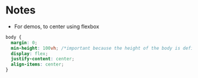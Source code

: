 # Notes

- For demos, to center using flexbox

```css
body {
  margin: 0;
  min-height: 100vh; /*important because the height of the body is defined by its content!*/
  display: flex;
  justify-content: center;
  align-items: center;
}
```
